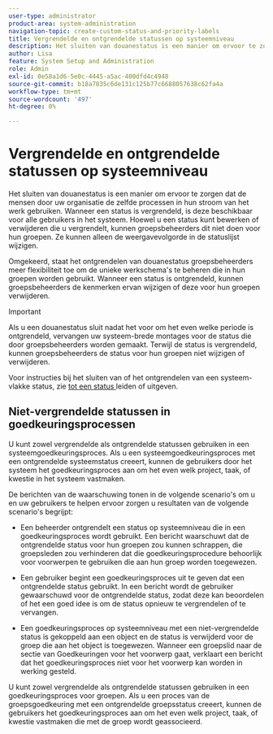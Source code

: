 ```yaml
---
user-type: administrator
product-area: system-administration
navigation-topic: create-custom-status-and-priority-labels
title: Vergrendelde en ontgrendelde statussen op systeemniveau
description: Het sluiten van douanestatus is een manier om ervoor te zorgen dat de mensen door uw organisatie de zelfde processen in hun stroom van het werk gebruiken. Wanneer een status is vergrendeld, is deze beschikbaar voor alle gebruikers in het systeem. Hoewel u het kunt uitgeven of schrappen, kunnen de groepsbeheerders dit niet voor hun groepen doen. Omgekeerd, staat het ontgrendelen van douanestatus groepsbeheerders meer flexibiliteit toe om de unieke werkschema's te beheren die in hun groepen worden gebruikt. Ze kunnen de kenmerken van een ontgrendelde status wijzigen of deze voor hun groepen verwijderen.
author: Lisa
feature: System Setup and Administration
role: Admin
exl-id: 0e58a1d6-5e0c-4445-a5ac-400dfd4c4948
source-git-commit: b18a7835c6de131c125b77c6688057638c62fa4a
workflow-type: tm+mt
source-wordcount: '497'
ht-degree: 0%

---
```


# Vergrendelde en ontgrendelde statussen op systeemniveau

Het sluiten van douanestatus is een manier om ervoor te zorgen dat de mensen door uw organisatie de zelfde processen in hun stroom van het werk gebruiken. Wanneer een status is vergrendeld, is deze beschikbaar voor alle gebruikers in het systeem. Hoewel u een status kunt bewerken of verwijderen die u vergrendelt, kunnen groepsbeheerders dit niet doen voor hun groepen. Ze kunnen alleen de weergavevolgorde in de statuslijst wijzigen.

Omgekeerd, staat het ontgrendelen van douanestatus groepsbeheerders meer flexibiliteit toe om de unieke werkschema&#39;s te beheren die in hun groepen worden gebruikt. Wanneer een status is ontgrendeld, kunnen groepsbeheerders de kenmerken ervan wijzigen of deze voor hun groepen verwijderen.

>[!IMPORTANT]
>
>Als u een douanestatus sluit nadat het voor om het even welke periode is ontgrendeld, vervangen uw systeem-brede montages voor de status die door groepsbeheerders worden gemaakt. Terwijl de status is vergrendeld, kunnen groepsbeheerders de status voor hun groepen niet wijzigen of verwijderen.

Voor instructies bij het sluiten van of het ontgrendelen van een systeem-vlakke status, zie [ tot een status ](../../../administration-and-setup/customize-workfront/creating-custom-status-and-priority-labels/create-or-edit-a-status.md) leiden of uitgeven.

## Niet-vergrendelde statussen in goedkeuringsprocessen

U kunt zowel vergrendelde als ontgrendelde statussen gebruiken in een systeemgoedkeuringsproces. Als u een systeemgoedkeuringsproces met een ontgrendelde systeemstatus creeert, kunnen de gebruikers door het systeem het goedkeuringsproces aan om het even welk project, taak, of kwestie in het systeem vastmaken.

De berichten van de waarschuwing tonen in de volgende scenario&#39;s om u en uw gebruikers te helpen ervoor zorgen u resultaten van de volgende scenario&#39;s begrijpt:

* Een beheerder ontgrendelt een status op systeemniveau die in een goedkeuringsproces wordt gebruikt. Een bericht waarschuwt dat de ontgrendelde status voor hun groepen zou kunnen schrappen, die groepsleden zou verhinderen dat die goedkeuringsprocedure behoorlijk voor voorwerpen te gebruiken die aan hun groep worden toegewezen.

* Een gebruiker begint een goedkeuringsproces uit te geven dat een ontgrendelde status gebruikt. In een bericht wordt de gebruiker gewaarschuwd voor de ontgrendelde status, zodat deze kan beoordelen of het een goed idee is om de status opnieuw te vergrendelen of te vervangen.

* Een goedkeuringsproces op systeemniveau met een niet-vergrendelde status is gekoppeld aan een object en de status is verwijderd voor de groep die aan het object is toegewezen. Wanneer een groepslid naar de sectie van Goedkeuringen voor het voorwerp gaat, verklaart een bericht dat het goedkeuringsproces niet voor het voorwerp kan worden in werking gesteld.

U kunt zowel vergrendelde als ontgrendelde statussen gebruiken in een goedkeuringsproces voor groepen. Als u een proces van de groepsgoedkeuring met een ontgrendelde groepsstatus creeert, kunnen de gebruikers het goedkeuringsproces aan om het even welk project, taak, of kwestie vastmaken die met de groep wordt geassocieerd.
